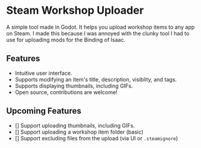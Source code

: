 # Steam Workshop Uploader

A simple tool made in Godot. It helps you upload workshop items to any app on Steam. I made this because I was annoyed with the clunky tool I had to use for uploading mods for the Binding of Isaac.

## Features

- Intuitive user interface.
- Supports modifying an item's title, description, visiblity, and tags.
- Supports displaying thumbnails, including GIFs.
- Open source, contributions are welcome!

## Upcoming Features
- [] Support uploading thumbnails, including GIFs.
- [] Support uploading a workshop item folder (basic)
- [] Support excluding files from the upload (via UI or `.steamignore`)
